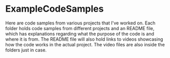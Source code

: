 # ExampleCodeSamples

Here are code samples from various projects that I've worked on.
Each folder holds code samples from different projects and an README file, which has explanations regarding what the purpose of the code is and where it is from.
The README file will also hold links to videos showcasing how the code works in the actual project. The video files are also inside the folders just in case.
